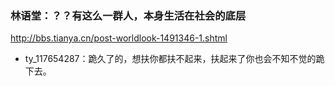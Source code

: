### 林语堂：？？有这么一群人，本身生活在社会的底层
http://bbs.tianya.cn/post-worldlook-1491346-1.shtml
- ty_117654287：跪久了的，想扶你都扶不起来，扶起来了你也会不知不觉的跪下去。
